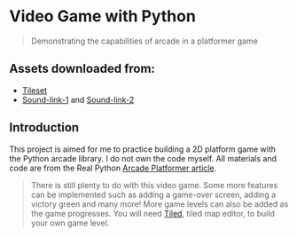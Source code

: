 # Video Game with Python
> Demonstrating the capabilities of arcade in a platformer game

## Assets downloaded from:
* [Tileset](https://opengameart.org/content/platformer-pack-redux-360-assets)
* [Sound-link-1](https://opengameart.org/content/63-digital-sound-effects-lasers-phasers-space-etc)
and [Sound-link-2](https://opengameart.org/content/51-ui-sound-effects-buttons-switches-and-clicks)

## Introduction
This project is aimed for me to practice building a 2D platform game with the Python arcade library.
I do not own the code myself. All materials and code are from the Real Python [
Arcade Platformer article](https://realpython.com/platformer-python-arcade/).
 
>There is still plenty to do with this video game. Some more features can be implemented such as
adding a game-over screen, adding a victory green and many more! More game levels can also be added
as the game progresses. You will need [Tiled](https://thorbjorn.itch.io/tiled), tiled map editor,
 to build your own game level.





